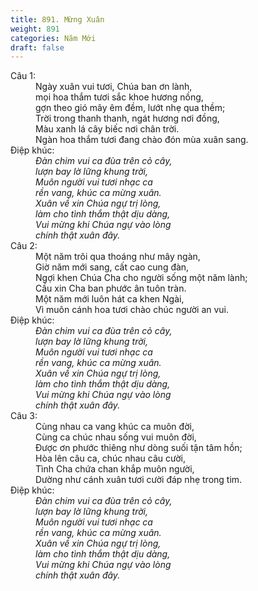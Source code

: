 ```yaml
---
title: 891. Mừng Xuân
weight: 891
categories: Năm Mới
draft: false
---
```

<dl><dt>Câu 1:</dt><dd data-verse="1">Ngày xuân vui tươi, Chúa ban ơn lành, <br/>mọi hoa thắm tươi sắc khoe hương nồng, <br/>gợn theo gió mây êm đềm, lướt nhẹ qua thềm; <br/>Trời trong thanh thanh, ngát hương nơi đồng, <br/>Màu xanh lá cây biếc nơi chân trời. <br/>Ngàn hoa thắm tươi đang chào đón mùa xuân sang. </dd><dt>Điệp khúc:</dt><dd data-chorus="1"><em>Đàn chim vui ca đùa trên cỏ cây, <br/>lượn bay lờ lững khung trời, <br/>Muôn người vui tươi nhạc ca <br/>rền vang, khúc ca mừng xuân. <br/>Xuân về xin Chúa ngự trị lòng, <br/>làm cho tình thắm thật dịu dàng, <br/>Vui mừng khi Chúa ngự vào lòng <br/>chính thật xuân đây. </em></dd><dt>Câu 2:</dt><dd data-verse="2">Một năm trôi qua thoáng như mây ngàn, <br/>Giờ năm mới sang, cất cao cung đàn, <br/>Ngợi khen Chúa Cha cho người sống một năm lành; <br/>Cầu xin Cha ban phước ân tuôn tràn. <br/>Một năm mới luôn hát ca khen Ngài, <br/>Vì muôn cánh hoa tươi chào chúc người an vui. </dd><dt>Điệp khúc:</dt><dd data-chorus="1"><em>Đàn chim vui ca đùa trên cỏ cây, <br/>lượn bay lờ lững khung trời, <br/>Muôn người vui tươi nhạc ca <br/>rền vang, khúc ca mừng xuân. <br/>Xuân về xin Chúa ngự trị lòng, <br/>làm cho tình thắm thật dịu dàng, <br/>Vui mừng khi Chúa ngự vào lòng <br/>chính thật xuân đây. </em></dd><dt>Câu 3:</dt><dd data-verse="3">Cùng nhau ca vang khúc ca muôn đời, <br/>Cùng ca chúc nhau sống vui muôn đời, <br/>Được ơn phước thiêng như dòng suối tận tâm hồn; <br/>Hòa lên câu ca, chúc nhau câu cười, <br/>Tình Cha chứa chan khắp muôn người, <br/>Dường như cánh xuân tươi cười đáp nhẹ trong tim. </dd><dt>Điệp khúc:</dt><dd data-chorus="1"><em>Đàn chim vui ca đùa trên cỏ cây, <br/>lượn bay lờ lững khung trời, <br/>Muôn người vui tươi nhạc ca <br/>rền vang, khúc ca mừng xuân. <br/>Xuân về xin Chúa ngự trị lòng, <br/>làm cho tình thắm thật dịu dàng, <br/>Vui mừng khi Chúa ngự vào lòng <br/>chính thật xuân đây. </em></dd></dl>